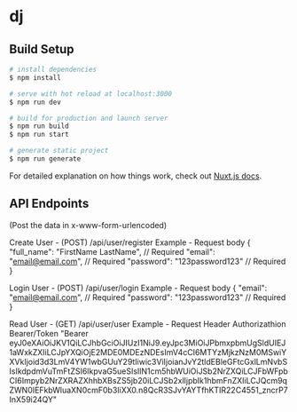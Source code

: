 # dj

## Build Setup

```bash
# install dependencies
$ npm install

# serve with hot reload at localhost:3000
$ npm run dev

# build for production and launch server
$ npm run build
$ npm run start

# generate static project
$ npm run generate
```

For detailed explanation on how things work, check out [Nuxt.js docs](https://nuxtjs.org).

## API Endpoints

(Post the data in x-www-form-urlencoded)

Create User - (POST) /api/user/register
Example - Request body 
{ 
  "full_name": "FirstName LastName", // Required
  "email": "email@email.com",        // Required
  "password": "123password123"       // Required
}

Login User - (POST) /api/user/login
Example - Request body 
{ 
  "email": "email@email.com",        // Required
  "password": "123password123"       // Required
}

Read User - (GET) /api/user/user
Example - Request Header 
Authorizathion Bearer/Token
"Bearer eyJ0eXAiOiJKV1QiLCJhbGciOiJIUzI1NiJ9.eyJpc3MiOiJPbmxpbmUgSldUIEJ1aWxkZXIiLCJpYXQiOjE2MDE0MDEzNDEsImV4cCI6MTYzMjkzNzM0MSwiYXVkIjoid3d3LmV4YW1wbGUuY29tIiwic3ViIjoianJvY2tldEBleGFtcGxlLmNvbSIsIkdpdmVuTmFtZSI6IkpvaG5ueSIsIlN1cm5hbWUiOiJSb2NrZXQiLCJFbWFpbCI6Impyb2NrZXRAZXhhbXBsZS5jb20iLCJSb2xlIjpbIk1hbmFnZXIiLCJQcm9qZWN0IEFkbWluaXN0cmF0b3IiXX0.n8QcR3SJvYAYTfhKTIR22C4551_zncrP7InX59i24QY"
